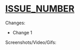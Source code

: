 # [ISSUE_NUMBER](https://github.com/ithaca-protocol/ithaca-interface/issues/ISSUE_NUMBER)

Changes:

- Change 1

Screenshots/Video/Gifs:
